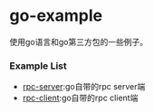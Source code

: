 # go-example

使用go语言和go第三方包的一些例子。



### Example List

- [rpc-server](/rpc-server):go自带的rpc server端
- [rpc-client](/rpc-client):go自带的rpc client端